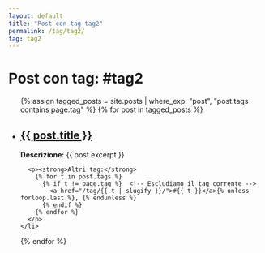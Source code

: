 ```yaml
---
layout: default
title: "Post con tag tag2"
permalink: /tag/tag2/
tag: tag2
---
```


<h1>Post con tag: #tag2</h1>

<ul>
{% assign tagged_posts = site.posts | where_exp: "post", "post.tags contains page.tag" %}
  {% for post in tagged_posts %}
    <li>
      <h2><a href="{{ post.url }}">{{ post.title }}</a></h2>
      <p><strong>Descrizione:</strong> {{ post.excerpt }}</p>

      <p><strong>Altri tag:</strong> 
        {% for t in post.tags %}
          {% if t != page.tag %}  <!-- Escludiamo il tag corrente -->
            <a href="/tag/{{ t | slugify }}/">#{{ t }}</a>{% unless forloop.last %}, {% endunless %}
          {% endif %}
        {% endfor %}
      </p>
    </li>
  {% endfor %}
</ul>
